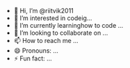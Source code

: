 - 👋 Hi, I’m @riitvik2011
- 👀 I’m interested in codeig...
- 🌱 I’m currently learninghow to code ...
- 💞️ I’m looking to collaborate on ...
- 📫 How to reach me ...
- 😄 Pronouns: ...
- ⚡ Fun fact: ...

<!---
riitvik2011/riitvik2011 is a ✨ special ✨ repository because its `README.md` (this file) appears on your GitHub profile.
You can click the Preview link to take a look at your changes.
-
-->
